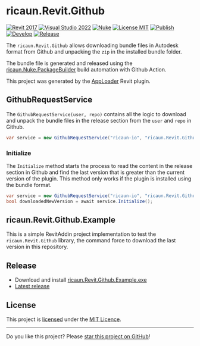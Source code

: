 # ricaun.Revit.Github

[![Revit 2017](https://img.shields.io/badge/Revit-2017+-blue.svg)](../..)
[![Visual Studio 2022](https://img.shields.io/badge/Visual%20Studio-2022-blue)](../..)
[![Nuke](https://img.shields.io/badge/Nuke-Build-blue)](https://nuke.build/)
[![License MIT](https://img.shields.io/badge/License-MIT-blue.svg)](LICENSE)
[![Publish](../../actions/workflows/Publish.yml/badge.svg)](../../actions)
[![Develop](../../actions/workflows/Develop.yml/badge.svg)](../../actions)
[![Release](https://img.shields.io/nuget/v/ricaun.Revit.Github?logo=nuget&label=release&color=blue)](https://www.nuget.org/packages/ricaun.Revit.Github)

The `ricaun.Revit.Github` allows downloading bundle files in Autodesk format from Github and unpacking the `zip` in the installed bundle folder.

The bundle file is generated and released using the [ricaun.Nuke.PackageBuilder](https://github.com/ricaun-io/ricaun.Nuke.PackageBuilder) build automation with Github Action.

This project was generated by the [AppLoader](https://ricaun.com/apploader/) Revit plugin.

## GithubRequestService

The `GithubRequestService(user, repo)` contains all the logic to download and unpack the bundle files in the release section from the `user` and `repo` in Github.

```C#
var service = new GithubRequestService("ricaun-io", "ricaun.Revit.Github");
```

### Initialize

The `Initialize` method starts the process to read the content in the release section in Github and find the last version that is greater than the current version of the plugin.
This method only works if the plugin is installed using the bundle format.

```C#
var service = new GithubRequestService("ricaun-io", "ricaun.Revit.Github");
bool downloadedNewVersion = await service.Initialize();
```

## ricaun.Revit.Github.Example

This is a simple RevitAddin project implementation to test the `ricaun.Revit.Github` library, the command force to download the last version in this repository.

## Release

* Download and install [ricaun.Revit.Github.Example.exe](../../releases/latest/download/ricaun.Revit.Github.Example.zip)
* [Latest release](../../releases/latest)

## License

This project is [licensed](LICENSE) under the [MIT Licence](https://en.wikipedia.org/wiki/MIT_License).

---

Do you like this project? Please [star this project on GitHub](../../stargazers)!